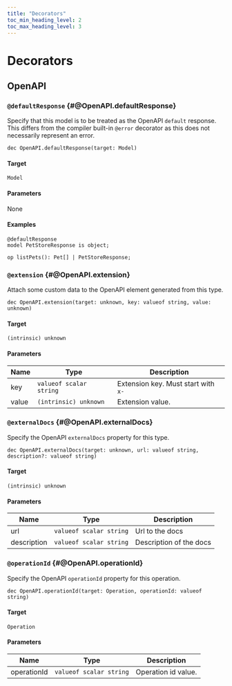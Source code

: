 ```yaml
---
title: "Decorators"
toc_min_heading_level: 2
toc_max_heading_level: 3
---
```


# Decorators

## OpenAPI

### `@defaultResponse` {#@OpenAPI.defaultResponse}

Specify that this model is to be treated as the OpenAPI `default` response.
This differs from the compiler built-in `@error` decorator as this does not necessarily represent an error.

```typespec
dec OpenAPI.defaultResponse(target: Model)
```

#### Target

`Model`

#### Parameters

None

#### Examples

```typespec
@defaultResponse
model PetStoreResponse is object;

op listPets(): Pet[] | PetStoreResponse;
```

### `@extension` {#@OpenAPI.extension}

Attach some custom data to the OpenAPI element generated from this type.

```typespec
dec OpenAPI.extension(target: unknown, key: valueof string, value: unknown)
```

#### Target

`(intrinsic) unknown`

#### Parameters

| Name  | Type                    | Description                         |
| ----- | ----------------------- | ----------------------------------- |
| key   | `valueof scalar string` | Extension key. Must start with `x-` |
| value | `(intrinsic) unknown`   | Extension value.                    |

### `@externalDocs` {#@OpenAPI.externalDocs}

Specify the OpenAPI `externalDocs` property for this type.

```typespec
dec OpenAPI.externalDocs(target: unknown, url: valueof string, description?: valueof string)
```

#### Target

`(intrinsic) unknown`

#### Parameters

| Name        | Type                    | Description             |
| ----------- | ----------------------- | ----------------------- |
| url         | `valueof scalar string` | Url to the docs         |
| description | `valueof scalar string` | Description of the docs |

### `@operationId` {#@OpenAPI.operationId}

Specify the OpenAPI `operationId` property for this operation.

```typespec
dec OpenAPI.operationId(target: Operation, operationId: valueof string)
```

#### Target

`Operation`

#### Parameters

| Name        | Type                    | Description         |
| ----------- | ----------------------- | ------------------- |
| operationId | `valueof scalar string` | Operation id value. |
